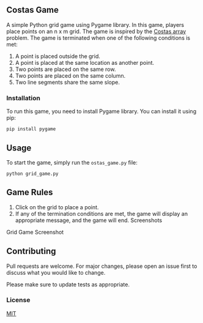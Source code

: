 ## Costas Game

A simple Python grid game using Pygame library. In this game, players place points on an n x m grid. The game is inspired by the [Costas array](https://en.wikipedia.org/wiki/Costas_array) problem. The game is terminated when one of the following conditions is met:

1. A point is placed outside the grid.
2. A point is placed at the same location as another point.
3. Two points are placed on the same row.
4. Two points are placed on the same column.
5. Two line segments share the same slope.
### Installation

To run this game, you need to install Pygame library. You can install it using pip:


```pip install pygame```
## Usage

To start the game, simply run the `ostas_game.py` file:

```python grid_game.py```

## Game Rules

1. Click on the grid to place a point.
2. If any of the termination conditions are met, the game will display an appropriate message, and the game will end.
Screenshots

Grid Game Screenshot

## Contributing

Pull requests are welcome. For major changes, please open an issue first to discuss what you would like to change.

Please make sure to update tests as appropriate.

### License

[MIT](https://choosealicense.com/licenses/mit/)